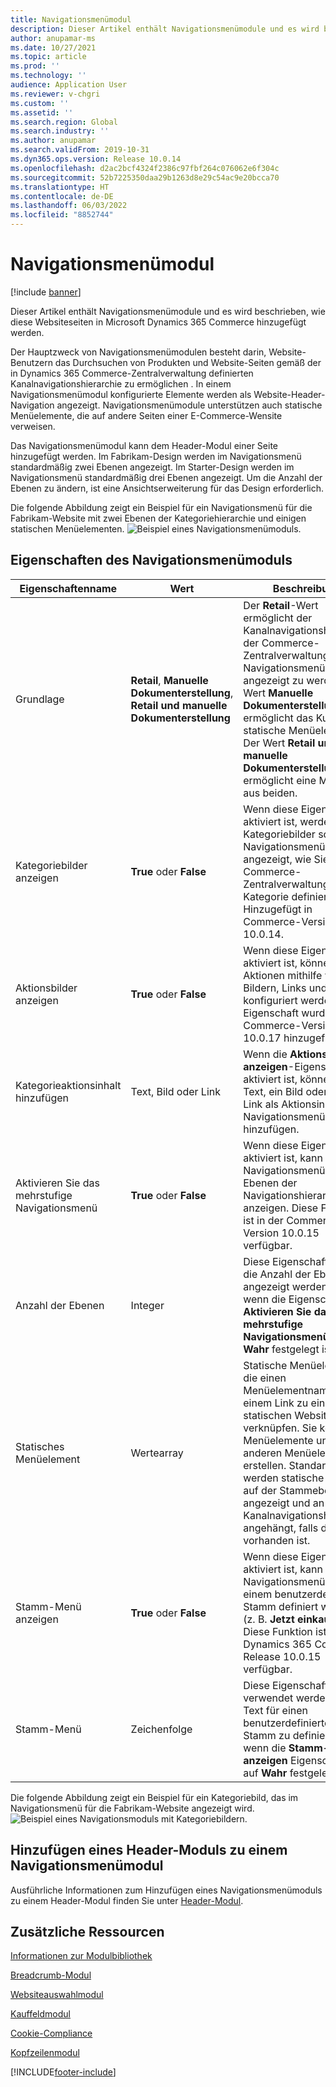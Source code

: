 ```yaml
---
title: Navigationsmenümodul
description: Dieser Artikel enthält Navigationsmenümodule und es wird beschrieben, wie diese Websiteseiten in Microsoft Dynamics 365 Commerce hinzugefügt werden.
author: anupamar-ms
ms.date: 10/27/2021
ms.topic: article
ms.prod: ''
ms.technology: ''
audience: Application User
ms.reviewer: v-chgri
ms.custom: ''
ms.assetid: ''
ms.search.region: Global
ms.search.industry: ''
ms.author: anupamar
ms.search.validFrom: 2019-10-31
ms.dyn365.ops.version: Release 10.0.14
ms.openlocfilehash: d2ac2bcf4324f2386c97fbf264c076062e6f304c
ms.sourcegitcommit: 52b7225350daa29b1263d8e29c54ac9e20bcca70
ms.translationtype: HT
ms.contentlocale: de-DE
ms.lasthandoff: 06/03/2022
ms.locfileid: "8852744"
---
```

# <a name="navigation-menu-module"></a>Navigationsmenümodul

[!include [banner](includes/banner.md)]

Dieser Artikel enthält Navigationsmenümodule und es wird beschrieben, wie diese Websiteseiten in Microsoft Dynamics 365 Commerce hinzugefügt werden.

Der Hauptzweck von Navigationsmenümodulen besteht darin, Website-Benutzern das Durchsuchen von Produkten und Website-Seiten gemäß der in Dynamics 365 Commerce-Zentralverwaltung definierten Kanalnavigationshierarchie zu ermöglichen . In einem Navigationsmenümodul konfigurierte Elemente werden als Website-Header-Navigation angezeigt. Navigationsmenümodule unterstützen auch statische Menüelemente, die auf andere Seiten einer E-Commerce-Wensite verweisen.

Das Navigationsmenümodul kann dem Header-Modul einer Seite hinzugefügt werden. Im Fabrikam-Design werden im Navigationsmenü standardmäßig zwei Ebenen angezeigt. Im Starter-Design werden im Navigationsmenü standardmäßig drei Ebenen angezeigt. Um die Anzahl der Ebenen zu ändern, ist eine Ansichtserweiterung für das Design erforderlich.

Die folgende Abbildung zeigt ein Beispiel für ein Navigationsmenü für die Fabrikam-Website mit zwei Ebenen der Kategoriehierarchie und einigen statischen Menüelementen.
![Beispiel eines Navigationsmenümoduls.](./media/ecommerce-header.png)

## <a name="navigation-menu-module-properties"></a>Eigenschaften des Navigationsmenümoduls

| Eigenschaftenname             | Wert                 | Beschreibung |
|---------------------------|-----------------------|-------------|
| Grundlage                  | **Retail**, **Manuelle Dokumenterstellung**, **Retail und manuelle Dokumenterstellung** | Der **Retail**-Wert ermöglicht der Kanalnavigationshierarchie der Commerce-Zentralverwaltung im Navigationsmenü angezeigt zu werden. Der Wert **Manuelle Dokumenterstellung** ermöglicht das Kuratieren statische Menüelemente. Der Wert **Retail und manuelle Dokumenterstellung** ermöglicht eine Mischung aus beiden. |
| Kategoriebilder anzeigen | **True** oder **False**    | Wenn diese Eigenschaft aktiviert ist, werden Kategoriebilder so im Navigationsmenü angezeigt, wie Sie in der Commerce-Zentralverwaltung für jede Kategorie definiert sind. Hinzugefügt in Commerce-Version 10.0.14. |
| Aktionsbilder anzeigen | **True** oder **False** | Wenn diese Eigenschaft aktiviert ist, können Aktionen mithilfe von Bildern, Links und Text konfiguriert werden. Diese Eigenschaft wurde in der Commerce-Version 10.0.17 hinzugefügt. |
|Kategorieaktionsinhalt hinzufügen | Text, Bild oder Link | Wenn die **Aktionsbilder anzeigen**-Eigenschaft aktiviert ist, können Sie Text, ein Bild oder einen Link als Aktionsinhalt im Navigationsmenü hinzufügen. |
| Aktivieren Sie das mehrstufige Navigationsmenü | **True** oder **False** | Wenn diese Eigenschaft aktiviert ist, kann das Navigationsmenü mehrere Ebenen der Navigationshierarchie anzeigen. Diese Funktion ist in der Commerce Version 10.0.15 verfügbar. |
| Anzahl der Ebenen | Integer | Diese Eigenschaft definiert die Anzahl der Ebenen, die angezeigt werden sollen, wenn die Eigenschaft **Aktivieren Sie das mehrstufige Navigationsmenü** auf **Wahr** festgelegt ist. |
| Statisches Menüelement| Wertearray| Statische Menüelemente, die einen Menüelementnamen mit einem Link zu einer statischen Website-Seite verknüpfen. Sie können Menüelemente unter anderen Menüelementen erstellen. Standardmäßig werden statische Menüs auf der Stammebene angezeigt und an die Kanalnavigationshierarchie angehängt, falls diese vorhanden ist. |
| Stamm-Menü anzeigen | **True** oder **False** | Wenn diese Eigenschaft aktiviert ist, kann das Navigationsmenü unter einem benutzerdefinierten Stamm definiert werden (z. B. **Jetzt einkaufen**). Diese Funktion ist nur in Dynamics 365 Commerce, Release 10.0.15 verfügbar. |
| Stamm-Menü | Zeichenfolge | Diese Eigenschaft kann verwendet werden, um Text für einen benutzerdefinierten Stamm zu definieren, wenn die **Stamm-Menü anzeigen** Eigenschaft ist auf **Wahr** festgelegt ist. |

Die folgende Abbildung zeigt ein Beispiel für ein Kategoriebild, das im Navigationsmenü für die Fabrikam-Website angezeigt wird.
![Beispiel eines Navigationsmoduls mit Kategoriebildern.](./media/ecommerce-categoryimages.PNG)

## <a name="add-a-navigation-menu-module-to-a-header-module"></a>Hinzufügen eines Header-Moduls zu einem Navigationsmenümodul

Ausführliche Informationen zum Hinzufügen eines Navigationsmenümoduls zu einem Header-Modul finden Sie unter [Header-Modul](author-header-module.md).

## <a name="additional-resources"></a>Zusätzliche Ressourcen

[Informationen zur Modulbibliothek](starter-kit-overview.md)

[Breadcrumb-Modul](add-breadcrumb.md)

[Websiteauswahlmodul](site-selector.md)

[Kauffeldmodul](add-buy-box.md)

[Cookie-Compliance](cookie-compliance.md)

[Kopfzeilenmodul](author-header-module.md)


[!INCLUDE[footer-include](../includes/footer-banner.md)]
